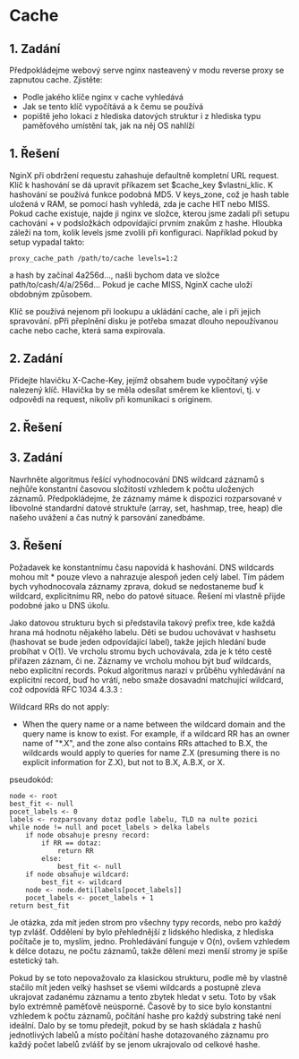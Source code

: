 # Cache

## 1. Zadání

Předpokládejme webový serve nginx nasteavený v modu reverse proxy se zapnutou cache. Zjistěte:

* Podle jakého klíče nginx v cache vyhledává
* Jak se tento klíč vypočítává a k čemu se používá
* popiště jeho lokaci z hlediska datových struktur i z hlediska typu paměťového umístění tak, jak na něj OS nahlíží

## 1. Řešení

NginX při obdržení requestu zahashuje defaultně kompletní URL request. Klíč k hashování se dá upravit příkazem set $cache_key $vlastni_klic. K hashování se používá funkce podobná MD5. V keys_zone, což je hash table uložená v RAM, se pomocí hash vyhledá, zda je cache HIT nebo MISS. Pokud cache existuje, najde ji nginx ve složce, kterou jsme zadali při setupu cachování + v podsložkách odpovídající prvním znakům z hashe. Hloubka záleží na tom, kolik levels jsme zvolili při konfiguraci. Například pokud by setup vypadal takto:

    proxy_cache_path /path/to/cache levels=1:2

a hash by začínal 4a256d..., našli bychom data ve složce path/to/cash/4/a/256d... Pokud je cache MISS, NginX cache uloží obdobným způsobem.

Klíč se používá nejenom při lookupu a ukládání cache, ale i při jejich spravování. pPři přeplnění disku je potřeba smazat dlouho nepoužívanou cache nebo cache, která sama expirovala.


## 2. Zadání

Přidejte hlavičku X-Cache-Key, jejímž obsahem bude vypočítaný výše nalezený klíč. Hlavička by se měla odesílat směrem ke klientovi, tj. v odpovědi na request, nikoliv při komunikaci s originem.

## 2. Řešení

## 3. Zadání

Navrhněte algoritmus řešící vyhodnocování DNS wildcard záznamů s nejhůře konstantní časovou složitostí vzhledem k počtu uložených záznamů. Předpokládejme, že záznamy máme k dispozici rozparsované v libovolné standardní datové struktuře (array, set, hashmap, tree, heap) dle našeho uvážení a čas nutný k parsování zanedbáme.

## 3. Řešení

Požadavek ke konstantnímu času napovídá k hashování. DNS wildcards mohou mít * pouze vlevo a nahrazuje alespoň jeden celý label. Tím pádem bych vyhodnocovala záznamy zprava, dokud se nedostaneme buď k wildcard, explicitnímu RR, nebo do patové situace. Řešení mi vlastně přijde podobné jako u DNS úkolu. 

Jako datovou strukturu bych si představila takový prefix tree, kde každá hrana má hodnotu nějakého labelu. Děti se budou uchovávat v hashsetu (hashovat se bude jeden odpovídající label), takže jejich hledání bude probíhat v O(1). Ve vrcholu stromu bych uchovávala, zda je k této cestě přiřazen záznam, či ne. Záznamy ve vrcholu mohou být buď wildcards, nebo explicitní records. Pokud algoritmus narazí v průběhu vyhledávání na explicitní record, buď ho vrátí, nebo smaže dosavadní matchující wildcard, což odpovídá RFC 1034 4.3.3 :

 Wildcard RRs do not apply:

   - When the query name or a name between the wildcard domain and
     the query name is know to exist.  For example, if a wildcard
     RR has an owner name of "*.X", and the zone also contains RRs
     attached to B.X, the wildcards would apply to queries for name
     Z.X (presuming there is no explicit information for Z.X), but
     not to B.X, A.B.X, or X.

pseudokód:

    node <- root
    best_fit <- null
    pocet_labels <- 0
    labels <- rozparsovany dotaz podle labelu, TLD na nulte pozici
    while node != null and pocet_labels > delka labels
        if node obsahuje presny record:
            if RR == dotaz:
                return RR
            else:
                best_fit <- null
        if node obsahuje wildcard:
            best_fit <- wildcard
        node <- node.deti[labels[pocet_labels]]
        pocet_labels <- pocet_labels + 1
    return best_fit
        

Je otázka, zda mít jeden strom pro všechny typy records, nebo pro každý typ zvlášť. Oddělení by bylo přehlednější z lidského hlediska, z hlediska počítače je to, myslím, jedno. Prohledávání funguje v O(n), ovšem vzhledem k délce dotazu, ne počtu záznamů, takže dělení mezi menší stromy je spíše estetický tah.

Pokud by se toto nepovažovalo za klasickou strukturu, podle mě by vlastně stačilo mít jeden velký hashset se všemi wildcards a postupně zleva ukrajovat zadanému záznamu a tento zbytek hledat v setu. Toto by však bylo extrémně paměťově neúsporné. Časově by to sice bylo konstantní vzhledem k počtu záznamů, počítání hashe pro každý substring také není ideální. Dalo by se tomu předejít, pokud by se hash skládala z hashů jednotlivých labelů a místo počítání hashe dotazovaného záznamu pro každý počet labelů zvlášť by se jenom ukrajovalo od celkové hashe.
